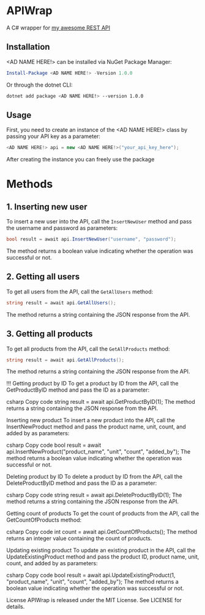 # APIWrap

A C# wrapper for <a href="https://github.com/wodosharlatan/REST-API-DB">my awesome REST API</a>



## Installation

<AD NAME HERE!> can be installed via NuGet Package Manager:

```powershell
Install-Package <AD NAME HERE!> -Version 1.0.0
```
Or through the dotnet CLI:

```bash
dotnet add package <AD NAME HERE!> --version 1.0.0
```



## Usage
First, you need to create an instance of the  <AD NAME HERE!> class by passing your API key as a parameter:

```csharp
<AD NAME HERE!> api = new <AD NAME HERE!>("your_api_key_here");
```
After creating the instance you can freely use the package



# Methods

## 1.  Inserting new user
To insert a new user into the API, call the `InsertNewUser` method and pass the username and password as parameters:

```csharp
bool result = await api.InsertNewUser("username", "password");
```
The method returns a boolean value indicating whether the operation was successful or not.



## 2.   Getting all users
To get all users from the API, call the `GetAllUsers` method:

```csharp
string result = await api.GetAllUsers();
```

The method returns a string containing the JSON response from the API.




## 3.  Getting all products
To get all products from the API, call the `GetAllProducts` method:

```csharp
string result = await api.GetAllProducts();
```
The method returns a string containing the JSON response from the API.

!!!
Getting product by ID
To get a product by ID from the API, call the GetProductByID method and pass the ID as a parameter:

csharp
Copy code
string result = await api.GetProductByID(1);
The method returns a string containing the JSON response from the API.

Inserting new product
To insert a new product into the API, call the InsertNewProduct method and pass the product name, unit, count, and added by as parameters:

csharp
Copy code
bool result = await api.InsertNewProduct("product_name", "unit", "count", "added_by");
The method returns a boolean value indicating whether the operation was successful or not.

Deleting product by ID
To delete a product by ID from the API, call the DeleteProductByID method and pass the ID as a parameter:

csharp
Copy code
string result = await api.DeleteProductByID(1);
The method returns a string containing the JSON response from the API.

Getting count of products
To get the count of products from the API, call the GetCountOfProducts method:

csharp
Copy code
int count = await api.GetCountOfProducts();
The method returns an integer value containing the count of products.

Updating existing product
To update an existing product in the API, call the UpdateExistingProduct method and pass the product ID, product name, unit, count, and added by as parameters:

csharp
Copy code
bool result = await api.UpdateExistingProduct(1, "product_name", "unit", "count", "added_by");
The method returns a boolean value indicating whether the operation was successful or not.

License
APIWrap is released under the MIT License. See LICENSE for details.

